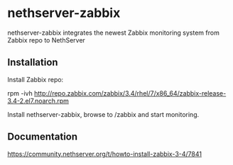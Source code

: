 # nethserver-zabbix

nethserver-zabbix integrates the newest Zabbix monitoring system from Zabbix repo to NethServer

## Installation

Install Zabbix repo:

rpm -ivh http://repo.zabbix.com/zabbix/3.4/rhel/7/x86_64/zabbix-release-3.4-2.el7.noarch.rpm

Install nethserver-zabbix, browse to /zabbix and start monitoring.

## Documentation

https://community.nethserver.org/t/howto-install-zabbix-3-4/7841

